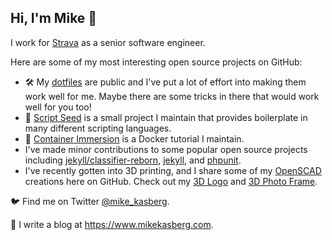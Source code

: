 ## Hi, I'm Mike 👋

I work for [Strava](https://github.com/strava) as a senior software engineer.

Here are some of my most interesting open source projects on GitHub:

- 🛠️ My [dotfiles](https://github.com/mkasberg/dotfiles) are public and I've put
  a lot of effort into making them work well for me. Maybe there are some tricks
  in there that would work well for you too!
- 🌱 [Script Seed](https://github.com/mkasberg/script-seed/) is a small project
  I maintain that provides boilerplate in many different scripting languages.
- 🐳 [Container Immersion](https://github.com/mkasberg/container-immersion) is a
  Docker tutorial I maintain.
- I've made minor contributions to some popular open source projects including
  [jekyll/classifier-reborn](https://github.com/jekyll/classifier-reborn/pulls?q=is%3Apr+author%3Amkasberg+is%3Amerged),
  [jekyll](https://github.com/jekyll/jekyll/pulls?q=is%3Apr+author%3Amkasberg+is%3Amerged),
  and [phpunit](https://github.com/sebastianbergmann/phpunit/pulls?q=is%3Apr+author%3Amkasberg+is%3Amerged).
- I've recently gotten into 3D printing, and I share some of my
  [OpenSCAD](https://openscad.org/) creations here on GitHub. Check out my [3D
  Logo](https://github.com/mkasberg/3d-logo) and [3D Photo
  Frame](https://github.com/mkasberg/3d-photo-frame).

🐦 Find me on Twitter [@mike_kasberg](https://twitter.com/mike_kasberg).

📝 I write a blog at <https://www.mikekasberg.com>.

